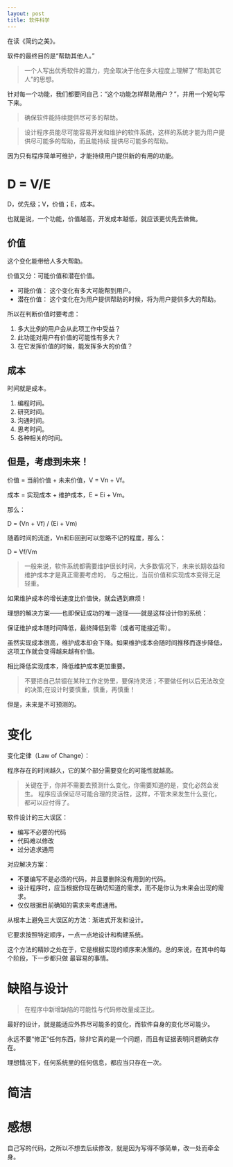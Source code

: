 ```yaml
---
layout: post
title: 软件科学
---
```


在读《简约之美》。

软件的最终目的是“帮助其他人。”

> 一个人写出优秀软件的潜力，完全取决于他在多大程度上理解了“帮助其它人”的思想。

针对每一个功能，我们都要问自己：“这个功能怎样帮助用户？”，并用一个短句写下来。

> 确保软件能持续提供尽可多的帮助。

> 设计程序员能尽可能容易开发和维护的软件系统，这样的系统才能为用户提供尽可能多的帮助，而且能持续
> 提供尽可能多的帮助。

因为只有程序简单可维护，才能持续用户提供新的有用的功能。


# D = V/E

D，优先级；V，价值；E，成本。

也就是说，一个功能，价值越高，开发成本越低，就应该更优先去做做。

## 价值

这个变化能带给人多大帮助。

价值又分：可能价值和潜在价值。

* 可能价值： 这个变化有多大可能帮到用户。
* 潜在价值： 这个变化在为用户提供帮助的时候，将为用户提供多大的帮助。

所以在判断价值时要考虑：

1. 多大比例的用户会从此项工作中受益？
2. 此功能对用户有价值的可能性有多大？
3. 在它发挥价值的时候，能发挥多大的价值？

## 成本

时间就是成本。

1. 编程时间。
2. 研究时间。
3. 沟通时间。
4. 思考时间。
5. 各种相关的时间。


## 但是，考虑到未来！

价值 = 当前价值 + 未来价值，V = Vn + Vf。

成本 = 实现成本 + 维护成本，E = Ei + Vm。

那么：

D = (Vn + Vf) / (Ei + Vm)

随着时间的流逝，Vn和Ei回到可以忽略不记的程度，那么：

D = Vf/Vm

> 一般来说，软件系统都需要维护很长时间，大多数情况下，未来长期收益和维护成本才是真正需要考虑的，
> 与之相比，当前价值和实现成本变得无足轻重。

如果维护成本的增长速度比价值快，就会遇到麻烦！

理想的解决方案——也即保证成功的唯一途径——就是这样设计你的系统：

保证维护成本随时间降低，最终降低到零（或者可能接近零）。

虽然实现成本很高，维护成本却会下降。如果维护成本会随时间推移而逐步降低，这项工作就会变得越来越有价值。

相比降低实现成本，降低维护成本更加重要。

> 不要把自己禁锢在某种工作定势里，要保持灵活；不要做任何以后无法改变的决策;在设计时要慎重，慎重，再慎重！

但是，未来是不可预测的。


# 变化
变化定律（Law of Change）：

程序存在的时间越久，它的某个部分需要变化的可能性就越高。

> 关键在于，你并不需要去预测什么变化，你需要知道的是，变化必然会发生。
> 程序应该保证尽可能合理的灵活性，这样，不管未来发生什么变化，都可以应付得了。

软件设计的三大误区：

* 编写不必要的代码
* 代码难以修改
* 过分追求通用

对应解决方案：

* 不要编写不是必须的代码，并且要删除没有用到的代码。
* 设计程序时，应当根据你现在确切知道的需求，而不是你认为未来会出现的需求。
* 仅仅根据目前确知的需求来考虑通用。

从根本上避免三大误区的方法：渐进式开发和设计。

它要求按照特定顺序，一点一点地设计和构建系统。

这个方法的精妙之处在于，它是根据实现的顺序来决策的。总的来说，在其中的每个阶段，下一步都只做
最容易的事情。

# 缺陷与设计

> 在程序中新增缺陷的可能性与代码修改量成正比。

最好的设计，就是能适应外界尽可能多的变化，而软件自身的变化尽可能少。

永远不要“修正”任何东西，除非它真的是一个问题，而且有证据表明问题确实存在。

理想情况下，任何系统里的任何信息，都应当只存在一次。

# 简洁

# 感想
自己写的代码，之所以不想去后续修改，就是因为写得不够简单，改一处而牵全身。
